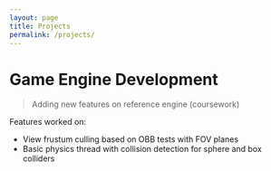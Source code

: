 ```yaml
---
layout: page
title: Projects
permalink: /projects/
---
```


# Game Engine Development

> Adding new features on reference engine (coursework)

Features worked on:
 - View frustum culling based on OBB tests with FOV planes
 - Basic physics thread with collision detection for sphere and box colliders
